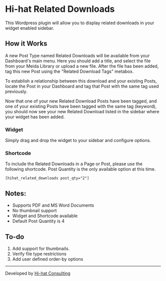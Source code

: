 # Hi-hat Related Downloads

This Wordpress plugin will allow you to display related downloads in your widget enabled sidebar.

## How it Works

A new Post Type named Related Downloads will be available from your Dashboard's main menu. Here you should add a title, and select the file from your Meida Library or upload a new file. After the file has been added, tag this new Post using the "Related Download Tags" metabox.

To establish a relationship between this download and your existing Posts, locate the Post in your Dashboard and tag that Post with the same tag used previously.

Now that one of your new Related Download Posts have been tagged, and one of your existing Posts have been tagged with the same tag (keyword), you should now see your new Related Download listed in the sidebar where your widget has been added.

### Widget

Simply drag and drop the widget to your sidebar and configure options.

### Shortcode

To include the Related Downloads in a Page or Post, please use the following shortcode. Post Quantity is the only available option at this time.

    [hihat_related_downloads post_qty="2"]

## Notes:

 + Supports PDF and MS Word Documents
 + No thumbnail support
 + Widget and Shortcode available
 + Default Post Quantity is 4

## To-do

1. Add support for thumbnails.
2. Verify file type restrictions
3. Add user defined order-by options

---
Developed by [Hi-hat Consulting](http://hi-hatconsulting.com)